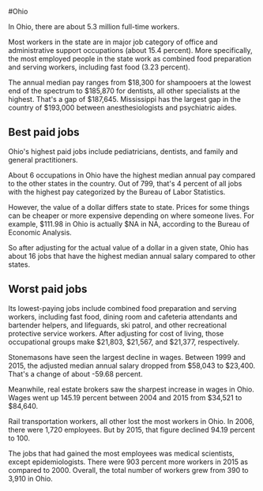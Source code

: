 

#Ohio

In Ohio, there are about 5.3 million full-time workers.


Most workers in the state are in major job category of office and administrative support occupations (about 15.4 percent). More specifically, the most employed people in the state work as combined food preparation and serving workers, including fast food (3.23 percent).
               
The annual median pay ranges from $18,300 for shampooers at the lowest end of the spectrum to  $185,870 for dentists, all other specialists at the highest. That's a gap of $187,645. Mississippi has the largest gap in the country of $193,000 between anesthesiologists and psychiatric aides.
               
## Best paid jobs
Ohio's highest paid jobs include pediatricians, dentists, and family and general practitioners.
               
About 6 occupations in Ohio have the highest median annual pay compared to the other states in the country. Out of 799, that's 4 percent of all jobs with the highest pay categorized by the Bureau of Labor Statistics.
               
However, the value of a dollar differs state to state. Prices for some things can be cheaper or more expensive depending on where someone lives. For example, $111.98 in Ohio is actually $NA in NA, according to the Bureau of Economic Analysis.
               
So after adjusting for the actual value of a dollar in a given state, Ohio has about 16 jobs that have the highest median annual salary compared to other states.
               
## Worst paid jobs

Its lowest-paying jobs include combined food preparation and serving workers, including fast food, dining room and cafeteria attendants and bartender helpers, and lifeguards, ski patrol, and other recreational protective service workers. After adjusting for cost of living, those occupational groups make $21,803,  $21,567, and  $21,377, respectively.
               
Stonemasons have seen the largest decline in wages. Between 1999 and 2015, the adjusted median annual salary dropped from $58,043 to $23,400. That's a change of about -59.68 percent.
               
Meanwhile, real estate brokers saw the sharpest increase in wages in Ohio. Wages went up 145.19 percent between 2004 and 2015 from $34,521 to $84,640.

Rail transportation workers, all other lost the most workers in Ohio. In 2006, there were 1,720 employees. But by 2015, that figure declined 94.19 percent to 100. 
               
The jobs that had gained the most employees was medical scientists, except epidemiologists. There were 903 percent more workers in 2015 as compared to 2000. Overall, the total number of workers grew from 390 to 3,910 in Ohio.
